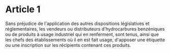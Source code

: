 # Article 1

Sans préjudice de l'application des autres dispositions législatives et réglementaires, les vendeurs ou distributeurs d'hydrocarbures benzéniques ou de produits à usage industriel qui en renferment, sont tenus, ainsi que les chefs des établissements où il en est fait usage, d'apposer une étiquette ou une inscription sur les récipients contenant ces produits.
